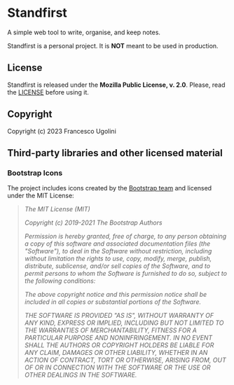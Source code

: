 # Standfirst

A simple web tool to write, organise, and keep notes.

Standfirst is a personal project. It is **NOT** meant to be used in production.

## License

Standfirst is released under the **Mozilla Public License, v. 2.0**. Please, read the [LICENSE](LICENSE) before using it.

## Copyright

Copyright (c) 2023 Francesco Ugolini

## Third-party libraries and other licensed material

### Bootstrap Icons

The project includes icons created by the [Bootstrap team](https://github.com/twbs/icons) and licensed under the MIT License:

> *The MIT License (MIT)*
> 
> *Copyright (c) 2019-2021 The Bootstrap Authors*
> 
> *Permission is hereby granted, free of charge, to any person obtaining a copy of this software and associated documentation files (the "Software"), to deal in the Software without restriction, including without limitation the rights to use, copy, modify, merge, publish, distribute, sublicense, and/or sell copies of the Software, and to permit persons to whom the Software is furnished to do so, subject to the following conditions:*
> 
> *The above copyright notice and this permission notice shall be included in all copies or substantial portions of the Software.*
> 
> *THE SOFTWARE IS PROVIDED "AS IS", WITHOUT WARRANTY OF ANY KIND, EXPRESS OR IMPLIED, INCLUDING BUT NOT LIMITED TO THE WARRANTIES OF MERCHANTABILITY, FITNESS FOR A PARTICULAR PURPOSE AND NONINFRINGEMENT. IN NO EVENT SHALL THE AUTHORS OR COPYRIGHT HOLDERS BE LIABLE FOR ANY CLAIM, DAMAGES OR OTHER LIABILITY, WHETHER IN AN ACTION OF CONTRACT, TORT OR OTHERWISE, ARISING FROM, OUT OF OR IN CONNECTION WITH THE SOFTWARE OR THE USE OR OTHER DEALINGS IN THE SOFTWARE.*